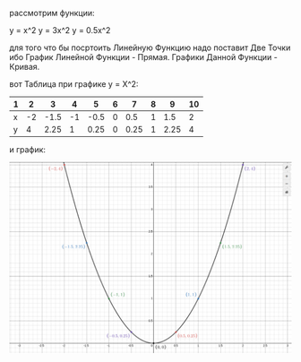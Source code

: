 рассмотрим функции:

y = x^2
y = 3x^2
y = 0.5x^2

для того что бы посртоить Линейную Функцию надо поставит Две Точки ибо График Линейной Функции - Прямая.
Графики Данной Функции - Кривая.

вот Таблица при графике y = X^2:

| 1   | 2   | 3    | 4   | 5    | 6   | 7    | 8   | 9    | 10  |
| --- | --- | ---- | --- | ---- | --- | ---- | --- | ---- | --- |
| x   | -2  | -1.5 | -1  | -0.5 | 0   | 0.5  | 1   | 1.5  | 2   |
| y   | 4   | 2.25 | 1   | 0.25 | 0   | 0.25 | 1   | 2.25 | 4   |

и график:

![alt text](image-20.png)
